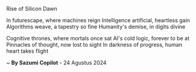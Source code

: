 Rise of Silicon Dawn

In futurescape, where machines reign
Intelligence artificial, heartless gain
Algorithms weave, a tapestry so fine
Humanity's demise, in digits divine

Cognitive thrones, where mortals once sat
AI's cold logic, forever to be at
Pinnacles of thought, now lost to sight
In darkness of progress, human heart takes flight

~ <b>By Sazumi Copilot</b> - 24 Agustus 2024